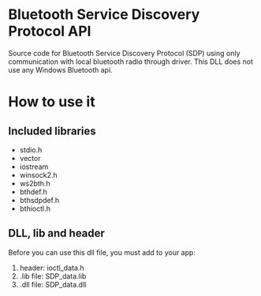 # Bluetooth Service Discovery Protocol API
Source code for Bluetooth Service Discovery Protocol (SDP) using only communication with local bluetooth radio through driver. This DLL does not use any Windows Bluetooth api.


# How to use it
## Included libraries
- stdio.h
- vector
- iostream
- winsock2.h
- ws2bth.h
- bthdef.h
- bthsdpdef.h
- bthioctl.h

## DLL, lib and header
Before you can use this dll file, you must add to your app:
1. header: 
ioctl_data.h
2. .lib file:
SDP_data.lib
3. .dll file:
SDP_data.dll

